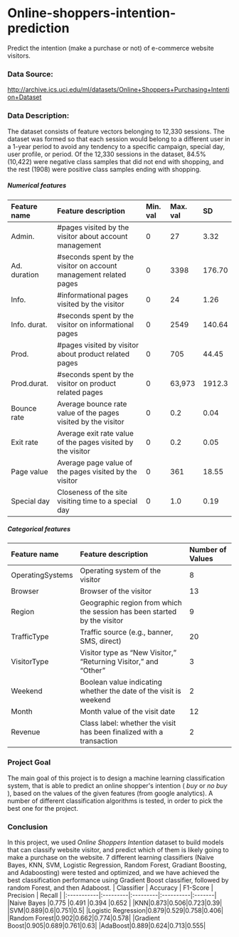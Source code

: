 # Online-shoppers-intention-prediction
Predict the intention (make a purchase or not) of e-commerce website visitors.  

### Data Source: 
http://archive.ics.uci.edu/ml/datasets/Online+Shoppers+Purchasing+Intention+Dataset
        
### Data Description: 
The dataset consists of feature vectors belonging to 12,330 sessions. The dataset was formed so that each session would belong to a different user in a 1-year period to avoid any tendency to a specific campaign, special day, user profile, or period. Of the 12,330 sessions in the dataset, 84.5% (10,422) were negative class samples that did not end with shopping, and the rest (1908) were positive class samples ending with shopping.

##### Numerical features
| Feature name | Feature description                                                 | Min. val | Max. val | SD     |
|:-------------|:--------------------------------------------------------------------|:---------|:---------|:-------|
| Admin.       | #pages visited by the visitor about account management              | 0        | 27       | 3.32   |
| Ad. duration | #seconds spent by the visitor on account management related pages	 | 0        | 3398     | 176.70 |
| Info.        | #informational pages visited by the visitor                         | 0        | 24       | 1.26   |
| Info. durat. | #seconds spent by the visitor on informational pages	             | 0        | 2549     | 140.64 |
| Prod.        | #pages visited by visitor about product related pages	             | 0        | 705      | 44.45  |
| Prod.durat.  | #seconds spent by the visitor on product related pages	             | 0        | 63,973   | 1912.3 |
| Bounce rate  | Average bounce rate value of the pages visited by the visitor	     | 0        | 0.2      | 0.04   |
| Exit rate	   | Average exit rate value of the pages visited by the visitor         | 0        | 0.2      | 0.05   |
| Page value   | Average page value of the pages visited by the visitor	             | 0        | 361      | 18.55  |
| Special day  | Closeness of the site visiting time to a special day	             | 0        | 1.0      | 0.19   |

##### Categorical features
| Feature name        | Feature description                                                      | Number of Values |
|:--------------------|:-------------------------------------------------------------------------|:-----------------|
| OperatingSystems    | Operating system of the visitor                                          | 8                |
| Browser             | Browser of the visitor                                                   | 13               |
| Region              | Geographic region from which the session has been started by the visitor | 9                |
| TrafficType         | Traffic source (e.g., banner, SMS, direct)                               | 20               |
| VisitorType         | Visitor type as “New Visitor,” “Returning Visitor,” and “Other”	         | 3                |
| Weekend             | Boolean value indicating whether the date of the visit is weekend        | 2                |
| Month               | Month value of the visit date                                            | 12               |
| Revenue             | Class label: whether the visit has been finalized with a transaction     | 2                |

### Project Goal
The main goal of this project is to design a machine learning classification system, that is able to predict an online shopper's intention ( _buy_ or _no_ _buy_ ), based on the values of the given features (from google analytics). A number of different classification algorithms is tested, in order to pick the best one for the project.

### Conclusion
In this project, we used *Online Shoppers Intention* dataset to build models that can classify website visitor, and predict which of them is likely going to make a purchase on the website. 7 different learning classifiers (Naive Bayes, KNN, SVM, Logistic Regression, Random Forest, Gradiant Boosting, and Adaboosting) were tested and optimized, and we have achieved the best classification performance using Gradient Boost classifier, followed by random Forest, and then Adaboost.
| Classifier | Accuracy | F1-Score | Precision | Recall |
|:-----------|:---------|:---------|:----------|:-------|
|Naive Bayes |0.775     |0.491     |0.394    |0.652  |
|KNN|0.873|0.506|0.723|0.39|
|SVM|0.889|0.6|0.751|0.5|
|Logistic Regression|0.879|0.529|0.758|0.406|
|Random Forest|0.902|0.662|0.774|0.578|
|Gradient Boost|0.905|0.689|0.761|0.63|
|AdaBoost|0.889|0.624|0.713|0.555|



